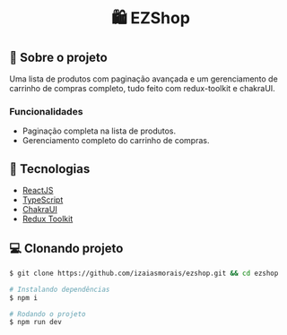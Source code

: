 <h1 align='center'>
    🛍 EZShop
</h1>

## 📃 Sobre o projeto

Uma lista de produtos com paginação avançada e um gerenciamento de carrinho de compras completo, tudo feito com redux-toolkit e chakraUI.

### Funcionalidades

- Paginação completa na lista de produtos.
- Gerenciamento completo do carrinho de compras.

## 🚀 Tecnologias

- [ReactJS](https://reactjs.org/)
- [TypeScript](https://www.typescriptlang.org/)
- [ChakraUI](https://chakra-ui.com/)
- [Redux Toolkit](https://redux-toolkit.js.org/)

## 💻 Clonando projeto

```bash
$ git clone https://github.com/izaiasmorais/ezshop.git && cd ezshop
```

```bash
# Instalando dependências
$ npm i

# Rodando o projeto
$ npm run dev

```
